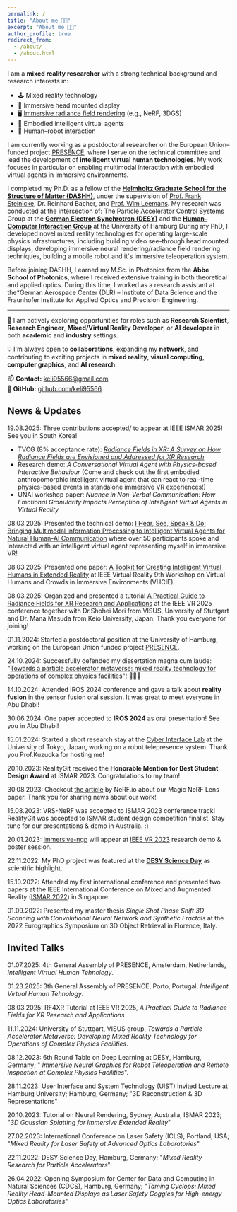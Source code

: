 ```yaml
---
permalink: /
title: "About me 👩‍💻"
excerpt: "About me 👩‍💻"
author_profile: true
redirect_from: 
  - /about/
  - /about.html
---
```

I am a **mixed reality researcher** with a strong technical background and research interests in:

- 🕹️ Mixed reality technology  
- 🥽 Immersive head mounted display
- 🖥️ [Immersive radiance field rendering](https://github.com/uhhhci/immersive-ngp) (e.g., NeRF, 3DGS)  
- 👾 Embodied intelligent virtual agents
- 🤖 Human–robot interaction

I am currently working as a postdoctoral researcher on the European Union–funded project [PRESENCE](https://presence-xr.eu/), where I serve on the technical committee and lead the development of **intelligent virtual human technologies**. My work focuses in particular on enabling multimodal interaction with embodied virtual agents in immersive environments.

I completed my Ph.D. as a fellow of the [**Helmholtz Graduate School for the Structure of Matter (DASHH)**](https://www.dashh.org/), under the supervision of [Prof. Frank Steinicke](https://scholar.google.de/citations?user=bmRsMpUAAAAJ&hl=en), Dr. Reinhard Bacher, and [Prof. Wim Leemans](https://scholar.google.com/citations?user=_aSYAMEAAAAJ&hl=en). My research was conducted at the intersection of: The Particle Accelerator Control Systems Group at the [**German Electron Synchrotron (DESY)**](https://www.desy.de/) and the [**Human–Computer Interaction Group**](https://www.inf.uni-hamburg.de/en/inst/ab/hci/people.html) at the University of Hamburg
During my PhD, I developed novel mixed reality technologies for operating large-scale physics infrastructures, including building video see-through head mounted displays, developing immersive neural rendering/radiance field rendering techniques, building a mobile robot and it's immersive teleoperation system.

Before joining DASHH, I earned my M.Sc. in Photonics from the **Abbe School of Photonics**, where I received extensive training in both theoretical and applied optics. During this time, I worked as a research assistant at the*German Aerospace Center (DLR) – Institute of Data Science and the Fraunhofer Institute for Applied Optics and Precision Engineering.

---

💼 I am actively exploring opportunities for roles such as **Research Scientist**, **Research Engineer**,  **Mixed/Virtual Reality Developer**, or **AI developer** in both **academic** and **industry** settings.

💡 I'm always open to **collaborations**, expanding my **network**, and contributing to exciting projects in **mixed reality**, **visual computing**, **computer graphics**, and **AI research**.

📫 **Contact:** [keli95566@gmail.com](mailto:keli95566@gmail.com)  
🔗 **GitHub:** [github.com/keli95566](https://github.com/keli95566)


News & Updates
--------
19.08.2025: Three contributions accepted/ to appear at IEEE ISMAR 2025! See you in South Korea! 
  - TVCG (8% acceptance rate): [*Radiance Fields in XR: A Survey on How Radiance Fields are Envisioned and Addressed for XR Research*](https://arxiv.org/abs/2508.04326) 
  - Research demo: *A Conversational Virtual Agent with Physics-based Interactive Behaviour* (Come and check out the first embodied anthropomorphic intelligent virtual agent that can react to real-time physics-based events in standalone immersive VR experiences!)
  -  UNAI workshop paper: *Nuance in Non-Verbal Communication: How Emotional Granularity Impacts Perception of Intelligent Virtual Agents in Virtual Reality*



08.03.2025: Presented the technical demo: [I Hear, See, Speak & Do: Bringing Multimodal Information Processing to Intelligent Virtual Agents for Natural Human-AI Communication](https://www.youtube.com/watch?v=BTKCyC0GgXg&feature=youtu.be) where over 50 participants spoke and interacted with an intelligent virtual agent representing myself in immersive VR!

08.03.2025: Presented one paper: [A Toolkit for Creating Intelligent Virtual Humans in Extended Reality](https://www.charbonnier.ch/pdf/publications/118.pdf) at IEEE Virtual Reality 9th Workshop on Virtual Humans and Crowds in Immersive Environments (VHCIE).

08.03.2025: Organized and presented a tutorial [A Practical Guide to Radiance Fields for XR Research and Applications](https://mediated-reality.github.io/rf4xr/vr25tutorial/) at the IEEE VR 2025 conference together with Dr.Shohei Mori from VISUS, University of Stuttgart and Dr. Mana Masuda from Keio University, Japan. Thank you everyone for joining!

01.11.2024: Started a postdoctoral position at the University of Hamburg, working on the European Union funded project [PRESENCE](https://presence-xr.eu/).

24.10.2024: Successfully defended my dissertation magna cum laude: "[Towards a particle accelerator metaverse: mixed reality technology for operations of complex physics facilities](https://ediss.sub.uni-hamburg.de/handle/ediss/11310?mode=full)"!  🎉🎉🎉

14.10.2024: Attended IROS 2024 conference and gave a talk about **reality fusion** in the sensor fusion oral session. It was great to meet everyone in Abu Dhabi!

30.06.2024: One paper accepted to **IROS 2024** as oral presentation! See you in Abu Dhabi!

15.01.2024: Started a short research stay at the [Cyber Interface Lab](https://www.cyber.t.u-tokyo.ac.jp/ja) at the University of Tokyo, Japan, working on a robot telepresence system. Thank you Prof.Kuzuoka for hosting me!

20.10.2023: RealityGit received the **Honorable Mention for Best Student Design Award** at ISMAR 2023. Congratulations to my team!

30.08.2023: Checkout [the article](https://neuralradiancefields.io/magic-nerf-lens-marries-cad-files-and-nerfs-in-vr/) by NeRF.io about our Magic NeRF Lens paper. Thank you for sharing news about our work!

15.08.2023: VRS-NeRF was accepted to ISMAR 2023 conference track! RealityGit was accepted to ISMAR student design competition finalist. Stay tune for our presentations & demo in Australia. :)

20.01.2023: [Immersive-ngp](ttps://github.com/uhhhci/immersive-ngp) will appear at [IEEE VR 2023](https://ieeevr.org/2023/) research demo & poster session. 

22.11.2022: My PhD project was featured at the **[DESY Science Day](https://indico.desy.de/event/36442/)** as scientific highlight. 

15.10.2022: Attended my first international conference and presented two papers at the IEEE International Conference on Mixed and Augmented Reality ([ISMAR 2022](https://ismar2022.org/)) in Singapore.

01.09.2022: Presented my master thesis *Single Shot Phase Shift 3D Scanning with Convolutional Neural Network and Synthetic Fractals* at the 2022 Eurographics Symposium on 3D Object Retrieval in Florence, Italy.

Invited Talks
--------

01.07.2025: 4th General Assembly of PRESENCE, Amsterdam, Netherlands, *Intelligent Virtual Human Tehnology*.

01.23.2025: 3th General Assembly of PRESENCE, Porto, Portugal, *Intelligent Virtual Human Tehnology*.

08.03.2025: RF4XR Tutorial at IEEE VR 2025, *A Practical Guide to Radiance Fields for XR Research and Applications*

11.11.2024: University of Stuttgart, VISUS group, *Towards a Particle Accelerator Metaverse: Developing Mixed Reality Technology for Operations of Complex Physics Facilities*.

08.12.2023: 6th Round Table on Deep Learning at DESY, Hamburg, Germany;  " *Immersive Neural Graphics for Robot Teleoperation and Remote Inspection at Complex Physics Facilities*".

28.11.2023: User Interface and System Technology  (UIST) Invited Lecture at Hamburg University; Hamburg, Germany; "3D Reconstruction & 3D Representations"

20.10.2023: Tutorial on Neural Rendering, Sydney, Australia, ISMAR 2023; "*3D Gaussian Splatting for Immersive Extended Reality*"

27.02.2023: International Conference on Laser Safety (ICLS), Portland, USA; "*Mixed Reality for Laser Safety at Advanced Optics Laboratories*"

22.11.2022: DESY Science Day, Hamburg, Germany; "*Mixed Reality Research for Particle Accelerators*"

26.04.2022: Opening Symposium for Center for Data and Computing in Natural Sciences (CDCS),  Hamburg, Germany; "*Taming Cyclops: Mixed Reality Head-Mounted Displays as Laser Safety Goggles for High-energy Optics Laboratories*"
